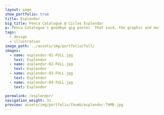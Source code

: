```yaml
---
layout: page
show_portfolio: true
title: Esplendor
big_title: Penca Catalogue @ Ciclos Esplendor
p: Penca Catalogue´s goodbye gig poster. That said, the graphic and musical work carries on. Penca now hides behind Condres.
tags:
  - design
  - illustration
image_path: ../assets/img/portfolio/full/
images:
  - name: esplendor-01-FULL.jpg
    text: Esplendor
  - name: esplendor-02-FULL.jpg
    text: Esplendor
  - name: esplendor-03-FULL.jpg
    text: Esplendor
  - name: esplendor-04-FULL.jpg
    text: Esplendor

permalink: /esplendor/
navigation_weight: 31
preview: assets/img/portfolio/thumb/esplendor-THMB.jpg
---
```


